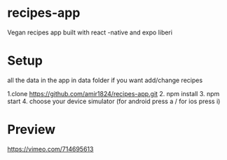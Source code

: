 # recipes-app
Vegan recipes app built with react -native and expo liberi


# Setup
all the data in the app in data folder if you want add/change recipes

1.clone https://github.com/amir1824/recipes-app.git
2. npm install 
3. npm start
4. choose your device simulator (for android press a / for ios press i)


# Preview
https://vimeo.com/714695613
